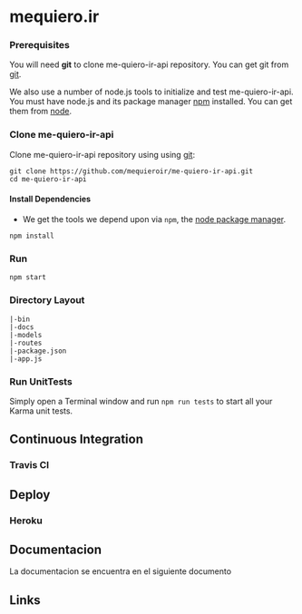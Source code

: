 # mequiero.ir

### Prerequisites

You will need **git** to clone me-quiero-ir-api repository. You can get git from
[git][git].

We also use a number of node.js tools to initialize and test me-quiero-ir-api. You must have node.js and
its package manager [npm][npm] installed.  You can get them from [node][node].

### Clone me-quiero-ir-api

Clone me-quiero-ir-api repository using using [git][git]:

```
git clone https://github.com/mequieroir/me-quiero-ir-api.git
cd me-quiero-ir-api
```


#### Install Dependencies

* We get the tools we depend upon via `npm`, the [node package manager][npm].

```
npm install
```

### Run

```
npm start
```

### Directory Layout

```
|-bin
|-docs
|-models
|-routes
|-package.json
|-app.js
```

### Run UnitTests

Simply open a Terminal window and run `npm run tests` to start all your Karma unit tests.

## Continuous Integration

### Travis CI

<!-- [Travis CI][travis] is a continuous integration service, which can monitor GitHub for new commits
to your repository and execute scripts such as building the app or running tests. The angular-seed
project contains a Travis configuration file, `.travis.yml`, which will cause Travis to run your
tests when you push to GitHub.

You will need to enable the integration between Travis and GitHub. See the Travis website for more
instruction on how to do this. -->


## Deploy

### Heroku
<!-- ```
heroku create
git push heroku master
heroku open
``` -->
## Documentacion
La documentacion se encuentra en el siguiente documento



## Links

[git]: http://git-scm.com/

[bower]: http://bower.io/

[npm]: https://www.npmjs.org/

[node]: http://nodejs.org/

[jasmine]: http://jasmine.github.io/

[karma]: http://karma-runner.github.io/

[travis]: https://travis-ci.org/

